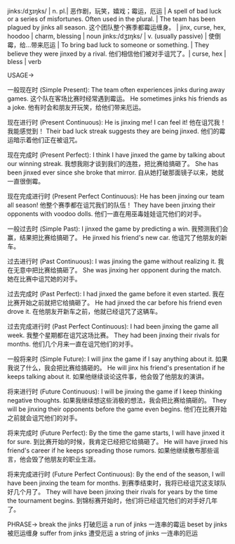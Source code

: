 jinks:/dʒɪŋks/ | n. pl.|  恶作剧，玩笑，嬉戏；霉运，厄运 | A spell of bad luck or a series of misfortunes. Often used in the plural. |  The team has been plagued by jinks all season. 这个团队整个赛季都霉运缠身。 |  jinx, curse, hex, hoodoo | charm, blessing | noun
jinks:/dʒɪŋks/ | v. (usually passive) |  使倒霉，给…带来厄运 | To bring bad luck to someone or something. | They believe they were jinxed by a rival. 他们相信他们被对手诅咒了。| curse, hex | bless | verb


USAGE->

一般现在时 (Simple Present):
The team often experiences jinks during away games.  这个队在客场比赛时经常遇到霉运。
He sometimes jinks his friends as a joke. 他有时会和朋友开玩笑，给他们带来厄运。

现在进行时 (Present Continuous):
He is jinxing me! I can feel it! 他在诅咒我！我能感觉到！
Their bad luck streak suggests they are being jinxed. 他们的霉运暗示着他们正在被诅咒。

现在完成时 (Present Perfect):
I think I have jinxed the game by talking about our winning streak. 我想我刚才谈到我们的连胜，把比赛给搞砸了。
She has been jinxed ever since she broke that mirror. 自从她打破那面镜子以来，她就一直很倒霉。

现在完成进行时 (Present Perfect Continuous):
He has been jinxing our team all season! 他整个赛季都在诅咒我们的队伍！
They have been jinxing their opponents with voodoo dolls. 他们一直在用巫毒娃娃诅咒他们的对手。

一般过去时 (Simple Past):
I jinxed the game by predicting a win. 我预测我们会赢，结果把比赛给搞砸了。
He jinxed his friend's new car. 他诅咒了他朋友的新车。

过去进行时 (Past Continuous):
I was jinxing the game without realizing it. 我在无意中把比赛给搞砸了。
She was jinxing her opponent during the match. 她在比赛中诅咒她的对手。

过去完成时 (Past Perfect):
I had jinxed the game before it even started. 我在比赛开始之前就把它给搞砸了。
He had jinxed the car before his friend even drove it. 在他朋友开新车之前，他就已经诅咒了这辆车。

过去完成进行时 (Past Perfect Continuous):
I had been jinxing the game all week. 我整个星期都在诅咒这场比赛。
They had been jinxing their rivals for months. 他们几个月来一直在诅咒他们的对手。

一般将来时 (Simple Future):
I will jinx the game if I say anything about it. 如果我说了什么，我会把比赛给搞砸的。
He will jinx his friend's presentation if he keeps talking about it. 如果他继续谈论这件事，他会毁了他朋友的演讲。

将来进行时 (Future Continuous):
I will be jinxing the game if I keep thinking negative thoughts. 如果我继续想这些消极的想法，我会把比赛给搞砸的。
They will be jinxing their opponents before the game even begins. 他们在比赛开始之前就会诅咒他们的对手。

将来完成时 (Future Perfect):
By the time the game starts, I will have jinxed it for sure. 到比赛开始的时候，我肯定已经把它给搞砸了。
He will have jinxed his friend's career if he keeps spreading those rumors. 如果他继续散布那些谣言，他会毁了他朋友的职业生涯。

将来完成进行时 (Future Perfect Continuous):
By the end of the season, I will have been jinxing the team for months. 到赛季结束时，我将已经诅咒这支球队好几个月了。
They will have been jinxing their rivals for years by the time the tournament begins. 到锦标赛开始时，他们将已经诅咒他们的对手好几年了。


PHRASE->
break the jinks 打破厄运
a run of jinks  一连串的霉运
beset by jinks  被厄运缠身
suffer from jinks  遭受厄运
a string of jinks  一连串的厄运
